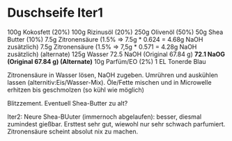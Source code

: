 # Duschseife Iter1

100g Kokosfett (20%)
100g Rizinusöl (20%)
250g Olivenöl (50%)
50g Shea Butter (10%)
7\.5g Zitronensäure (1.5% => 7.5g * 0\.624 = 4.68g NaOH zusätzlich)
7\.5g Zitronensäure (1.5% => 7,5g * 0\.571 = 4.28g NaOH zusätzlich) (alternate)
125g Wasser
72\.5 NaOH  (Original 67.84 g)
**72\.1 NaOG (Original 67.84 g) (Alternate)**
10g Parfüm/EO (2%)
1 EL Tonerde Blau

Zitronensäure in Wasser lösen, NaOH zugeben. Umrühren und auskühlen lassen (alternitiv:Eis/Wasser-Mix).
Öle/Fette mischen und in Microwelle erhitzen bis geschmolzen (so kühl wie möglich)

Blitzzement. Eventuell Shea-Butter zu alt?

Iter2: Neure Shea-BUuter (immernoch abgelaufen): besser, diesmal zumindest gießbar.
Ersttest sehr gut, wiewohl nur sehr schwach parfumiert.
Zitronensäure scheint absolut nix zu machen.